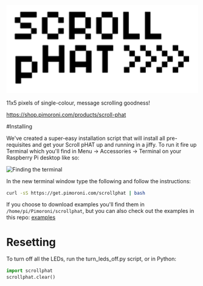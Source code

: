 ![Scroll pHAT](scroll-phat-logo.png)

11x5 pixels of single-colour, message scrolling goodness!

https://shop.pimoroni.com/products/scroll-phat

#Installing

We've created a super-easy installation script that will install all pre-requisites and get your Scroll pHAT up and running in a jiffy. To run it fire up Terminal which you'll find in Menu -> Accessories -> Terminal on your Raspberry Pi desktop like so:

![Finding the terminal](terminal.jpg)

In the new terminal window type the following and follow the instructions:

```bash
curl -sS https://get.pimoroni.com/scrollphat | bash
```

If you choose to download examples you'll find them in `/home/pi/Pimoroni/scrollphat`, but you can also check out the examples in this repo: [examples](examples)

# Resetting

To turn off all the LEDs, run the turn_leds_off.py script, or in Python:

```python
import scrollphat
scrollphat.clear()
```
